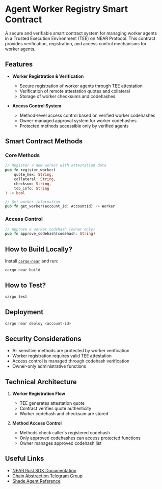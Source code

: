 # Agent Worker Registry Smart Contract

A secure and verifiable smart contract system for managing worker agents in a Trusted Execution Environment (TEE) on NEAR Protocol. This contract provides verification, registration, and access control mechanisms for worker agents.

## Features

- **Worker Registration & Verification**
  - Secure registration of worker agents through TEE attestation
  - Verification of remote attestation quotes and collateral
  - Storage of worker checksums and codehashes

- **Access Control System**
  - Method-level access control based on verified worker codehashes
  - Owner-managed approval system for worker codehashes
  - Protected methods accessible only by verified agents

## Smart Contract Methods

### Core Methods

```rust
// Register a new worker with attestation data
pub fn register_worker(
    quote_hex: String,
    collateral: String, 
    checksum: String,
    tcb_info: String
) -> bool

// Get worker information
pub fn get_worker(account_id: AccountId) -> Worker
```

### Access Control

```rust
// Approve a worker codehash (owner only)
pub fn approve_codehash(codehash: String)
```

## How to Build Locally?

Install [`cargo-near`](https://github.com/near/cargo-near) and run:

```bash
cargo near build
```

## How to Test?

```bash
cargo test
```

## Deployment

```bash
cargo near deploy <account-id>
```

## Security Considerations

- All sensitive methods are protected by worker verification
- Worker registration requires valid TEE attestation
- Access control is managed through codehash verification
- Owner-only administrative functions

## Technical Architecture

1. **Worker Registration Flow**
   - TEE generates attestation quote
   - Contract verifies quote authenticity
   - Worker codehash and checksum are stored
   
2. **Method Access Control**
   - Methods check caller's registered codehash
   - Only approved codehashes can access protected functions
   - Owner manages approved codehash list

## Useful Links

- [NEAR Rust SDK Documentation](https://docs.near.org/smart-contracts/quickstart)
- [Chain Abstraction Telegram Group](https://t.me/chain_abstraction)
- [Shade Agent Reference](https://near.ai/shade)
